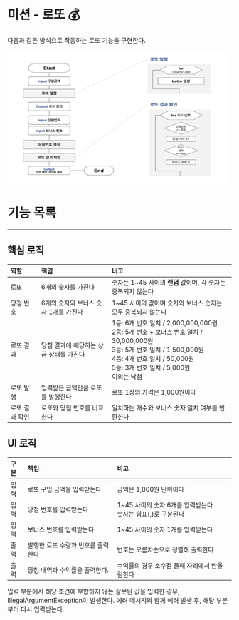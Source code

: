 # 미션 - 로또 💰

다음과 같은 방식으로 작동하는 로또 기능을 구현한다.

<img src="flowchart.png" width="500" height="300"/>


# 기능 목록

---

## 핵심 로직

| 역할       | 책임                     | 비고                                                                                                                                                                       |
|:---------|:-----------------------|:-------------------------------------------------------------------------------------------------------------------------------------------------------------------------|
| 로또       | 6개의 숫자를 가진다            | 숫자는 1~45 사이의 **랜덤** 값이며, 각 숫자는 중복되지 않는다                                                                                                                                  |
| 당첨 번호    | 6개의 숫자와 보너스 숫자 1개를 가진다 | 1~45 사이의 값이며 숫자와 보너스 숫자는 모두 중복되지 않는다                                                                                                                                     |
| 로또 결과    | 당첨 결과에 해당하는 상금 상태를 가진다 | 1등: 6개 번호 일치 / 2,000,000,000원 <br/>2등: 5개 번호 + 보너스 번호 일치 / 30,000,000원<br/> 3등: 5개 번호 일치 / 1,500,000원 <br/>4등: 4개 번호 일치 / 50,000원 <br/>5등: 3개 번호 일치 / 5,000원<br/> 이외는 낙첨 |
| 로또 발행    | 입력받은 금액만큼 로또를 발행한다     | 로또 1장의 가격은 1,000원이다                                                                                                                                                      |
| 로또 결과 확인 | 로또와 당첨 번호를 비교한다        | 일치하는 개수와 보너스 숫자 일치 여부를 반환한다                                                                                                                                              |                                                                                                                                                                         |

## UI 로직

| 구분 | 책임                  | 비고                                                          |
|:---|:--------------------|:------------------------------------------------------------|
| 입력 | 로또 구입 금액을 입력받는다     | 금액은 1,000원 단위이다                                             |
| 입력 | 당첨 번호를 입력받는다        | 1~45 사이의 숫자 6개를 입력받는다<br/> 숫자는 쉼표(,)로 구분된다                  |
| 입력 | 보너스 번호를 입력받는다       | 1~45 사이의 숫자 1개를 입력받는다                                       |
| 출력 | 발행한 로또 수량과 번호를 출력한다 | 번호는 오름차순으로 정렬해 출력한다                                         |
| 출력 | 당첨 내역과 수익률을 출력한다.   | 수익률의 경우 소수점 둘째 자리에서 반올림한다                                   |

입력 부분에서 해당 조건에 부합하지 않는 잘못된 값을 입력한 경우, IllegalArgumentException이 발생한다.
에러 메시지와 함께 에러 발생 후, 해당 부분부터 다시 입력받는다.
